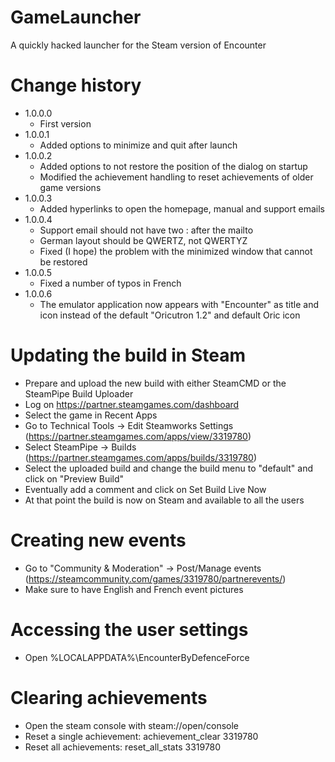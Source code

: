 # GameLauncher
A quickly hacked launcher for the Steam version of Encounter

# Change history
- 1.0.0.0 
  - First version  
- 1.0.0.1 
   - Added options to minimize and quit after launch  
- 1.0.0.2 
  - Added options to not restore the position of the dialog on startup  
  - Modified the achievement handling to reset achievements of older game versions  
- 1.0.0.3
  - Added hyperlinks to open the homepage, manual and support emails  
- 1.0.0.4
  - Support email should not have two : after the mailto  
  - German layout should be QWERTZ, not QWERTYZ  
  - Fixed (I hope) the problem with the minimized window that cannot be restored
- 1.0.0.5
  - Fixed a number of typos in French
- 1.0.0.6
  - The emulator application now appears with "Encounter" as title and icon instead of the default "Oricutron 1.2" and default Oric icon

# Updating the build in Steam
- Prepare and upload the new build with either SteamCMD or the SteamPipe Build Uploader
- Log on https://partner.steamgames.com/dashboard
- Select the game in Recent Apps
- Go to Technical Tools -> Edit Steamworks Settings (https://partner.steamgames.com/apps/view/3319780)
- Select SteamPipe -> Builds (https://partner.steamgames.com/apps/builds/3319780)
- Select the uploaded build and change the build menu to "default" and click on "Preview Build"
- Eventually add a comment and click on Set Build Live Now
- At that point the build is now on Steam and available to all the users

# Creating new events
- Go to "Community & Moderation" -> Post/Manage events (https://steamcommunity.com/games/3319780/partnerevents/)
- Make sure to have English and French event pictures

# Accessing the user settings
- Open %LOCALAPPDATA%\EncounterByDefenceForce

# Clearing achievements
- Open the steam console with steam://open/console
- Reset a single achievement: achievement_clear 3319780 <achievement name> 
- Reset all achievements: reset_all_stats 3319780 

